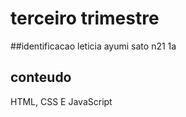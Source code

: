 # terceiro trimestre 

##identificacao
leticia ayumi sato n21 1a

##  conteudo 
HTML, CSS E JavaScript
